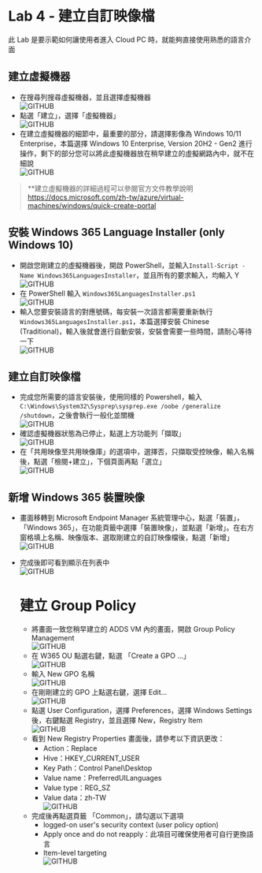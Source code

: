 # Lab 4 - 建立自訂映像檔

此 Lab 是要示範如何讓使用者進入 Cloud PC 時，就能夠直接使用熟悉的語言介面<br>

## 建立虛擬機器
- 在搜尋列搜尋虛擬機器，並且選擇虛擬機器 <br>
  ![GITHUB](https://github.com/BrianHsing/Windows365/blob/main/images/vm1.png "vm1")<br>
- 點選「建立」，選擇「虛擬機器」<br>
  ![GITHUB](https://github.com/BrianHsing/Windows365/blob/main/images/vm2.png "vm2")<br>
- 在建立虛擬機器的細節中，最重要的部分，請選擇影像為 Windows 10/11 Enterprise，本篇選擇 Windows 10 Enterprise, Version 20H2 - Gen2 進行操作，剩下的部分您可以將此虛擬機器放在稍早建立的虛擬網路內中，就不在細說<br>
  ![GITHUB](https://github.com/BrianHsing/Windows365/blob/main/images/vm3.png "vm3")<br>
> **建立虛擬機器的詳細過程可以參閱官方文件教學說明 https://docs.microsoft.com/zh-tw/azure/virtual-machines/windows/quick-create-portal <br>

## 安裝 Windows 365 Language Installer (only Windows 10)

- 開啟您剛建立的虛擬機器後，開啟 PowerShell，並輸入`Install-Script -Name Windows365LanguagesInstaller`，並且所有的要求輸入，均輸入 Y<br>
  ![GITHUB](https://github.com/BrianHsing/Windows365/blob/main/images/ps4.png "ps4")<br>
- 在 PowerShell 輸入 `Windows365LanguagesInstaller.ps1`<br>
  ![GITHUB](https://github.com/BrianHsing/Windows365/blob/main/images/ps5.png "ps5")<br>
- 輸入您要安裝語言的對應號碼，每安裝一次語言都需要重新執行 `Windows365LanguagesInstaller.ps1`，本篇選擇安裝 Chinese (Traditional)，輸入後就會進行自動安裝，安裝會需要一些時間，請耐心等待一下<br>
  ![GITHUB](https://github.com/BrianHsing/Windows365/blob/main/images/ps6.png "ps6")<br>

## 建立自訂映像檔

- 完成您所需要的語言安裝後，使用同樣的 Powershell，輸入`C:\Windows\System32\Sysprep\sysprep.exe /oobe /generalize /shutdown`，之後會執行一般化並關機<br>
  ![GITHUB](https://github.com/BrianHsing/Windows365/blob/main/images/ps7.png "ps7")<br>
- 確認虛擬機器狀態為已停止，點選上方功能列「擷取」<br>
  ![GITHUB](https://github.com/BrianHsing/Windows365/blob/main/images/capture1.png "capture1")<br>
- 在「共用映像至共用映像庫」的選項中，選擇否，只擷取受控映像，輸入名稱後，點選「檢閱+建立」，下個頁面再點「選立」<br>
  ![GITHUB](https://github.com/BrianHsing/Windows365/blob/main/images/capture4.png "capture3")<br>

## 新增 Windows 365 裝置映像

- 畫面移轉到 Microsoft Endpoint Manager 系統管理中心，點選「裝置」，「Windows 365」，在功能頁籤中選擇「裝置映像」，並點選「新增」。在右方窗格填上名稱、映像版本、選取剛建立的自訂映像檔後，點選「新增」<br>
  ![GITHUB](https://github.com/BrianHsing/Windows365/blob/main/images/image1.png "image1")<br>
- 完成後即可看到顯示在列表中<br>
  ![GITHUB](https://github.com/BrianHsing/Windows365/blob/main/images/capture5.png "capture5")<br>

  # 建立 Group Policy

  - 將畫面一致您稍早建立的 ADDS VM 內的畫面，開啟 Group Policy Management<br>
  ![GITHUB](https://github.com/BrianHsing/Windows365/blob/main/images/gpo1.png "gpo1")<br>
  - 在 W365 OU 點選右鍵，點選 「Create a GPO ...」<br>
  ![GITHUB](https://github.com/BrianHsing/Windows365/blob/main/images/gpo2.png "gpo2")<br>
  - 輸入 New GPO 名稱<br>
  ![GITHUB](https://github.com/BrianHsing/Windows365/blob/main/images/gpo3.png "gpo3")<br>
  - 在剛剛建立的 GPO 上點選右鍵，選擇 Edit...<br>
  ![GITHUB](https://github.com/BrianHsing/Windows365/blob/main/images/gpo4.png "gpo4")<br>
  - 點選 User Configuration，選擇 Preferences，選擇 Windows Settings 後，右鍵點選 Registry，並且選擇 New，Registry Item<br>
  ![GITHUB](https://github.com/BrianHsing/Windows365/blob/main/images/gpo5.png "gpo5")<br>
  - 看到 New Registry Properties 畫面後，請參考以下資訊更改：<br>
    - Action：Replace<br>
    - Hive：HKEY_CURRENT_USER<br>
    - Key Path：Control Panel\Desktop<br>
    - Value name：PreferredUILanguages<br>
    - Value type：REG_SZ<br>
    - Value data：zh-TW<br>
    ![GITHUB](https://github.com/BrianHsing/Windows365/blob/main/images/gpo6.png "gpo6")<br>
  - 完成後再點選頁籤 「Common」，請勾選以下選項<br>
    -  logged-on user's security context (user policy option)<br>
    -  Apply once and do not reapply：此項目可確保使用者可自行更換語言<br>
    -  Item-level targeting<br>
    ![GITHUB](https://github.com/BrianHsing/Windows365/blob/main/images/gpo7.png "gpo7")<br>
